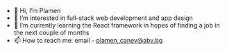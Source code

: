 - 👋 Hi, I’m Plamen 
- 👀 I’m interested in full-stack web development and app design
- 🌱 I’m currently learning the React framework in hopes of finding a job in the next couple of months
- 📫 How to reach me: email - plamen_canev@abv.bg

